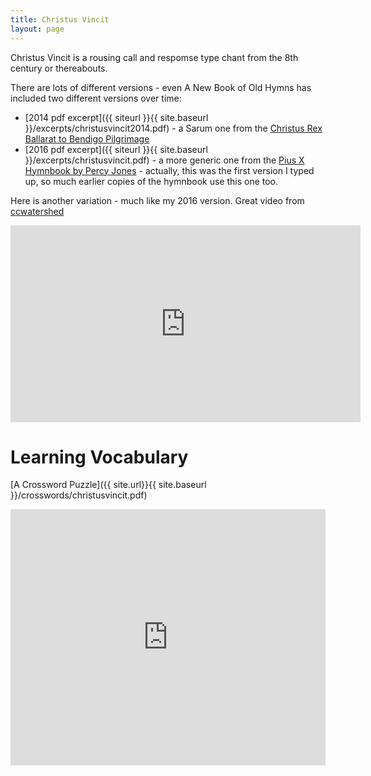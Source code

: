 ```yaml
---
title: Christus Vincit
layout: page
---
```


Christus Vincit is a rousing call and respomse type chant from the 8th century or thereabouts.

There are lots of different versions - even A New Book of Old Hymns has included two different versions over time:

 * [2014 pdf excerpt]({{ siteurl }}{{ site.baseurl }}/excerpts/christusvincit2014.pdf) - a Sarum one from the [Christus Rex Ballarat to Bendigo Pilgrimage](http://www.crex.org)
 * [2016 pdf excerpt]({{ siteurl }}{{ site.baseurl }}/excerpts/christusvincit.pdf) - a more generic one from the [Pius X Hymnbook by Percy Jones](http://www.ccwatershed.org/blog/2014/mar/15/hymnal-st-pius-x/) - actually, this was the first version I typed up, so much earlier copies of the hymnbook use this one too.

Here is another variation - much like my 2016 version. Great video from [ccwatershed](http://www.ccwatershed.org)

<iframe width="560" height="315" src="https://www.youtube.com/embed/wCq8zMd69us?rel=0" frameborder="0" allowfullscreen></iframe>

Learning Vocabulary
===================

[A Crossword Puzzle]({{ site.url}}{{ site.baseurl }}/crosswords/christusvincit.pdf)

<iframe src="https://quizlet.com/158445254/flashcards/embed" height="410" width="100%" style="border:0"></iframe>
